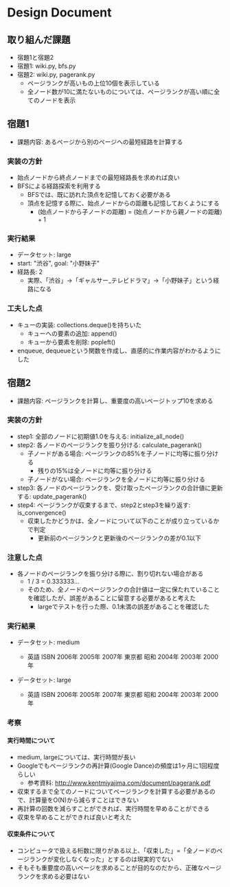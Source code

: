 # Design Document

## 取り組んだ課題
- 宿題1と宿題2
- 宿題1: wiki.py, bfs.py
- 宿題2: wiki.py, pagerank.py
  - ページランクが高いもの上位10個を表示している    
  - 全ノード数が10に満たないものについては、ページランクが高い順に全てのノードを表示


## 宿題1
- 課題内容: あるページから別のページへの最短経路を計算する

### 実装の方針
- 始点ノードから終点ノードまでの最短経路長を求めれば良い
- BFSによる経路探索を利用する
  - BFSでは、既に訪れた頂点を記憶しておく必要がある
  - 頂点を記憶する際に、始点ノードからの距離も記憶しておくようにする
    - (始点ノードから子ノードの距離) = (始点ノードから親ノードの距離) + 1

### 実行結果
- データセット: large
- start: "渋谷", goal: "小野妹子"
- 経路長: 2
  - 実際、「渋谷」→「ギャルサー_テレビドラマ」→「小野妹子」という経路になる

### 工夫した点
- キューの実装: collections.deque()を持ちいた
  - キューへの要素の追加: append()
  - キューから要素を削除: popleft()
- enqueue, dequeueという関数を作成し、直感的に作業内容がわかるようにした  

## 宿題2
- 課題内容: ページランクを計算し、重要度の高いページトップ10を求める

### 実装の方針
- step1: 全部のノードに初期値1.0を与える: initialize_all_node()
- step2: 各ノードのページランクを振り分ける: calculate_pagerank() 
  - 子ノードがある場合: ページランクの85%を子ノードに均等に振り分ける
    - 残りの15%は全ノードに均等に振り分ける
  - 子ノードがない場合: ページランクを全ノードに均等に振り分ける
- step3: 各ノードのページランクを、受け取ったページランクの合計値に更新する: update_pagerank()
- step4: ページランクが収束するまで、step2とstep3を繰り返す: is_convergence()
  - 収束したかどうかは、全ノードについて以下のことが成り立っているかで判定
    - 更新前のページランクと更新後のページランクの差が0.1以下    

### 注意した点
- 各ノードのページランクを振り分ける際に、割り切れない場合がある
  - 1 / 3 = 0.333333...
  - そのため、全ノードのページランクの合計値は一定に保たれていることを確認したが、誤差があることに留意する必要があると考えた
    - largeでテストを行った際、0.1未満の誤差があることを確認した

### 実行結果
- データセット: medium
  - 英語
    ISBN
    2006年
    2005年
    2007年
    東京都 
    昭和
    2004年
    2003年
    2000年

- データセット: large
  - 英語
  ISBN
  2006年
  2005年
  2007年 
  東京都
  昭和
  2004年
  2003年
  2000年
  
### 考察
#### 実行時間について
- medium, largeについては、実行時間が長い
- Googleでもページランクの再計算(Google Dance)の頻度は1ヶ月に1回程度らしい
  - 参考資料: http://www.kentmiyajima.com/document/pagerank.pdf 
- 収束するまで全てのノードについてページランクを計算する必要があるので、計算量をO(N)から減らすことはできない
- 再計算の回数を減らすことができれば、実行時間を早めることができる
- 収束を早めることができれば良いと考えた

#### 収束条件について
- コンピュータで扱える桁数に限りがある以上、「収束した」=「全ノードのページランクが変化しなくなった」とするのは現実的でない
- そもそも重要度の高いページを求めることが目的なのだから、正確なページランクを求める必要はない
